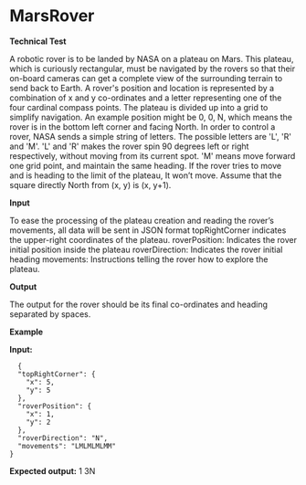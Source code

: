# MarsRover

**Technical Test**

A robotic rover is to be landed by NASA on a plateau on Mars. This plateau, which is curiously rectangular, must be navigated by the rovers so that their on-board cameras can get a complete view of the surrounding terrain to send back to Earth.
A rover's position and location is represented by a combination of x and y co-ordinates and a letter representing one of the four cardinal compass points. The plateau is divided up into a grid to simplify navigation. An example position might be 0, 0, N, which means the rover is in the bottom left corner and facing North.
In order to control a rover, NASA sends a simple string of letters. The possible letters are 'L', 'R' and 'M'. 'L' and 'R' makes the rover spin 90 degrees left or right respectively, without moving from its current spot. 'M' means move forward one grid point, and maintain the same heading. If the rover tries to move and is heading to the limit of the plateau, It won’t move.
Assume that the square directly North from (x, y) is (x, y+1).

**Input**

To ease the processing of the plateau creation and reading the rover’s movements, all data will be sent in JSON format
topRightCorner indicates the upper-right coordinates of the plateau. roverPosition: Indicates the rover initial position inside the plateau roverDirection: Indicates the rover initial heading
movements: Instructions telling the rover how to explore the plateau.

**Output**

The output for the rover should be its final co-ordinates and heading separated by spaces.

**Example**

   **Input:**
    
      
      {
      "topRightCorner": {
        "x": 5,
        "y": 5
      },
      "roverPosition": {
        "x": 1,
        "y": 2
      },
      "roverDirection": "N",
      "movements": "LMLMLMLMM"
    }
    
    
   **Expected output:**
    1 3N
